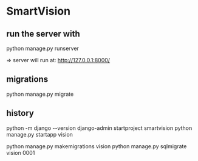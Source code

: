 # SmartVision

## run the server with 
python manage.py runserver

=> server will run at: http://127.0.0.1:8000/

## migrations

python manage.py migrate

## history
python -m django --version
django-admin startproject smartvision
python manage.py startapp vision

python manage.py makemigrations vision
python manage.py sqlmigrate vision 0001